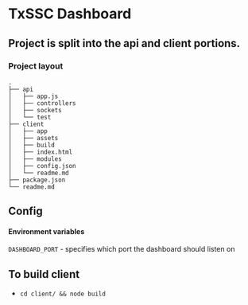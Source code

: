 TxSSC Dashboard
==============

## Project is split into the api and client portions.
### Project layout
```
.
├── api
│   ├── app.js
│   ├── controllers
│   ├── sockets
│   └── test
├── client
│   ├── app
│   ├── assets
│   ├── build
│   ├── index.html
│   ├── modules
│   ├── config.json
│   └── readme.md
├── package.json
└── readme.md
```

## Config
#### Environment variables
`DASHBOARD_PORT` - specifies which port the dashboard should listen on

## To build client
- `cd client/ && node build`